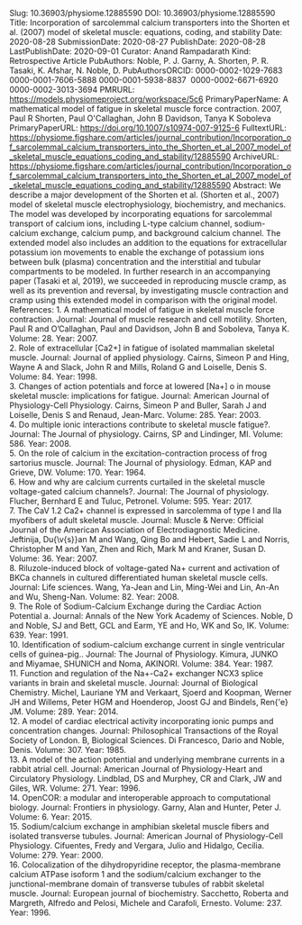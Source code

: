 Slug: 10.36903/physiome.12885590
DOI: 10.36903/physiome.12885590
Title: Incorporation of sarcolemmal calcium transporters into the Shorten et al. (2007) model of skeletal muscle: equations, coding, and stability
Date: 2020-08-28
SubmissionDate: 2020-08-27
PublishDate: 2020-08-28
LastPublishDate: 2020-09-01
Curator: Anand Rampadarath
Kind: Retrospective Article
PubAuthors: Noble, P. J.
    Garny, A.
    Shorten, P. R.
    Tasaki, K.
    Afshar, N.
    Noble, D.
PubAuthorsORCID: 0000-0002-1029-7683
    0000-0001-7606-5888
    0000-0001-5938-8837
    ​
    0000-0002-6671-6920
    0000-0002-3013-3694
PMRURL: https://models.physiomeproject.org/workspace/5c6
PrimaryPaperName: A mathematical model of fatigue in skeletal muscle force contraction. 2007, Paul R Shorten, Paul O'Callaghan, John B Davidson, Tanya K Soboleva
PrimaryPaperURL: https://doi.org/10.1007/s10974-007-9125-6
FulltextURL: https://physiome.figshare.com/articles/journal_contribution/Incorporation_of_sarcolemmal_calcium_transporters_into_the_Shorten_et_al_2007_model_of_skeletal_muscle_equations_coding_and_stability/12885590
ArchiveURL: https://physiome.figshare.com/articles/journal_contribution/Incorporation_of_sarcolemmal_calcium_transporters_into_the_Shorten_et_al_2007_model_of_skeletal_muscle_equations_coding_and_stability/12885590
Abstract: We describe a major development of the Shorten et al. (Shorten et al., 2007) model of skeletal muscle electrophysiology, biochemistry, and mechanics. The model was developed by incorporating equations for sarcolemmal transport of calcium ions, including L-type calcium channel, sodium-calcium exchange, calcium pump, and background calcium channel. The extended model also includes an addition to the equations for extracellular potassium ion movements to enable the exchange of potassium ions between bulk (plasma) concentration and the interstitial and tubular compartments to be modeled. In further research in an accompanying paper (Tasaki et al, 2019), we succeeded in reproducing muscle cramp, as well as its prevention and reversal, by investigating muscle contraction and cramp using this extended model in comparison with the original model.
References: 1. A mathematical model of fatigue in skeletal muscle force contraction. Journal: Journal of muscle research and cell motility. Shorten, Paul R and O’Callaghan, Paul and Davidson, John B and Soboleva, Tanya K. Volume: 28. Year: 2007.  <br />2. Role of extracellular [Ca2+] in fatigue of isolated mammalian skeletal muscle. Journal: Journal of applied physiology. Cairns, Simeon P and Hing, Wayne A and Slack, John R and Mills, Roland G and Loiselle, Denis S. Volume: 84. Year: 1998.  <br />3. Changes of action potentials and force at lowered [Na+] o in mouse skeletal muscle: implications for fatigue. Journal: American Journal of Physiology-Cell Physiology. Cairns, Simeon P and Buller, Sarah J and Loiselle, Denis S and Renaud, Jean-Marc. Volume: 285. Year: 2003.  <br />4. Do multiple ionic interactions contribute to skeletal muscle fatigue?. Journal: The Journal of physiology. Cairns, SP and Lindinger, MI. Volume: 586. Year: 2008.  <br />5. On the role of calcium in the excitation-contraction process of frog sartorius muscle. Journal: The Journal of physiology. Edman, KAP and Grieve, DW. Volume: 170. Year: 1964.  <br />6. How and why are calcium currents curtailed in the skeletal muscle voltage-gated calcium channels?. Journal: The Journal of physiology. Flucher, Bernhard E and Tuluc, Petronel. Volume: 595. Year: 2017.  <br />7. The CaV 1.2 Ca2+ channel is expressed in sarcolemma of type I and IIa myofibers of adult skeletal muscle. Journal: Muscle \& Nerve: Official Journal of the American Association of Electrodiagnostic Medicine. Jeftinija, Du{\v{s}}an M and Wang, Qing Bo and Hebert, Sadie L and Norris, Christopher M and Yan, Zhen and Rich, Mark M and Kraner, Susan D. Volume: 36. Year: 2007.  <br />8. Riluzole-induced block of voltage-gated Na+ current and activation of BKCa channels in cultured differentiated human skeletal muscle cells. Journal: Life sciences. Wang, Ya-Jean and Lin, Ming-Wei and Lin, An-An and Wu, Sheng-Nan. Volume: 82. Year: 2008.  <br />9. The Role of Sodium-Calcium Exchange during the Cardiac Action Potential a. Journal: Annals of the New York Academy of Sciences. Noble, D and Noble, SJ and Bett, GCL and Earm, YE and Ho, WK and So, IK. Volume: 639. Year: 1991.  <br />10. Identification of sodium-calcium exchange current in single ventricular cells of guinea-pig.. Journal: The Journal of Physiology. Kimura, JUNKO and Miyamae, SHUNICH and Noma, AKINORI. Volume: 384. Year: 1987.  <br />11. Function and regulation of the Na+-Ca2+ exchanger NCX3 splice variants in brain and skeletal muscle. Journal: Journal of Biological Chemistry. Michel, Lauriane YM and Verkaart, Sjoerd and Koopman, Werner JH and Willems, Peter HGM and Hoenderop, Joost GJ and Bindels, Ren{\'e} JM. Volume: 289. Year: 2014.  <br />12. A model of cardiac electrical activity incorporating ionic pumps and concentration changes. Journal: Philosophical Transactions of the Royal Society of London. B, Biological Sciences. Di Francesco, Dario and Noble, Denis. Volume: 307. Year: 1985.  <br />13. A model of the action potential and underlying membrane currents in a rabbit atrial cell. Journal: American Journal of Physiology-Heart and Circulatory Physiology. Lindblad, DS and Murphey, CR and Clark, JW and Giles, WR. Volume: 271. Year: 1996.  <br />14. OpenCOR: a modular and interoperable approach to computational biology. Journal: Frontiers in physiology. Garny, Alan and Hunter, Peter J. Volume: 6. Year: 2015.  <br />15. Sodium/calcium exchange in amphibian skeletal muscle fibers and isolated transverse tubules. Journal: American Journal of Physiology-Cell Physiology. Cifuentes, Fredy and Vergara, Julio and Hidalgo, Cecilia. Volume: 279. Year: 2000.  <br />16. Colocalization of the dihydropyridine receptor, the plasma-membrane calcium ATPase isoform 1 and the sodium/calcium exchanger to the junctional-membrane domain of transverse tubules of rabbit skeletal muscle. Journal: European journal of biochemistry. Sacchetto, Roberta and Margreth, Alfredo and Pelosi, Michele and Carafoli, Ernesto. Volume: 237. Year: 1996.  <br />